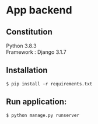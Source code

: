# App backend

## Constitution
Python 3.8.3   
Framework : Django  3.1.7

## Installation
`$ pip install -r requirements.txt`  

## Run application:
`$ python manage.py runserver`
